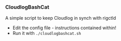### CloudlogBashCat

A simple script to keep Cloudlog in synch with rigctld

* Edit the config file - instructions contained within!
* Run it with ``./cloudlogbashcat.sh``
